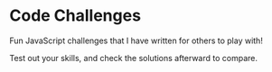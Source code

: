 # Code Challenges

Fun JavaScript challenges that I have written for others to play with!

Test out your skills, and check the solutions afterward to compare.
